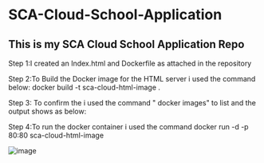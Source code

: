 # SCA-Cloud-School-Application
## This is my SCA Cloud School Application Repo

Step 1:I created an Index.html and Dockerfile as attached in the repository

Step 2:To Build the Docker image for the HTML server i used the command below: docker build -t sca-cloud-html-image .

Step 3: To confirm the i used the command " docker images" to list and the output shows as below:

Step 4:To run the docker container i used the command docker run -d -p 80:80 sca-cloud-html-image

![image](https://user-images.githubusercontent.com/56696638/125689591-2d916ecc-074d-46ff-b35f-4e7c86a76053.png)

